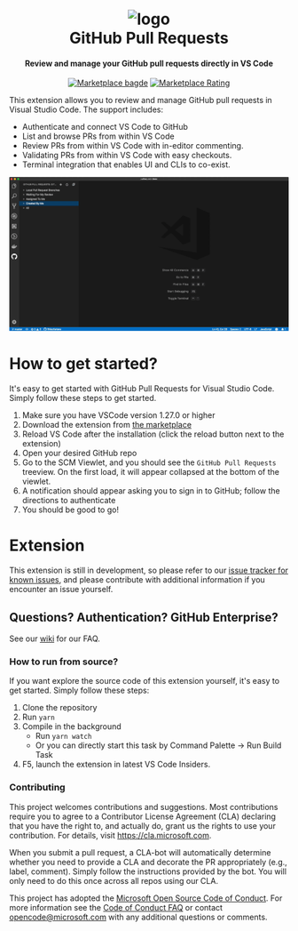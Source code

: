 <h1 align="center">
  <br>
    <img src="https://raw.githubusercontent.com/Microsoft/vscode-pull-request-github/master/resources/icons/github_logo.png" alt="logo" width="200">
  <br>
 GitHub Pull Requests
</h1>

<h4 align="center">Review and manage your GitHub pull requests directly in VS Code</h4>

<p align="center"><a href="https://marketplace.visualstudio.com/items?itemName=GitHub.vscode-pull-request-github"><img src="https://vsmarketplacebadge.apphb.com/version/GitHub.vscode-pull-request-github.svg?label=GitHub%20Pull%20Requests&colorB=196EC5" alt="Marketplace bagde"></a> <a href="https://marketplace.visualstudio.com/items?itemName=GitHub.vscode-pull-request-github#review-details"><img src="https://img.shields.io/vscode-marketplace/r/GitHub.vscode-pull-request-github.svg?label=Ratings&colorB=063063" alt="Marketplace Rating"></a></p>

This extension allows you to review and manage GitHub pull requests in Visual Studio Code. The support includes:
- Authenticate and connect VS Code to GitHub
- List and browse PRs from within VS Code
- Review PRs from within VS Code with in-editor commenting.
- Validating PRs from within VS Code with easy checkouts.
- Terminal integration that enables UI and CLIs to co-exist.

![Demo](https://github.com/Microsoft/vscode-pull-request-github/blob/master/.readme/demo.gif?raw=true)

# How to get started?
It's easy to get started with GitHub Pull Requests for Visual Studio Code. Simply follow these steps to get started.

1. Make sure you have VSCode version 1.27.0 or higher
1. Download the extension from [the marketplace](https://aka.ms/vscodepr-download)
1. Reload VS Code after the installation (click the reload button next to the extension)
1. Open your desired GitHub repo
1. Go to the SCM Viewlet, and you should see the `GitHub Pull Requests` treeview. On the first load, it will appear collapsed at the bottom of the viewlet.
1. A notification should appear asking you to sign in to GitHub; follow the directions to authenticate
1. You should be good to go!

# Extension
This extension is still in development, so please refer to our [issue tracker for known issues](https://github.com/Microsoft/vscode-pull-request-github/issues), and please contribute with additional information if you encounter an issue yourself.

## Questions? Authentication? GitHub Enterprise?

See our [wiki](https://github.com/Microsoft/vscode-pull-request-github/wiki) for our FAQ.

### How to run from source?
If you want explore the source code of this extension yourself, it's easy to get started. Simply follow these steps:

1. Clone the repository
2. Run `yarn`
3. Compile in the background
    - Run `yarn watch`
    - Or you can directly start this task by Command Palette -> Run Build Task
4. F5, launch the extension in latest VS Code Insiders.


### Contributing

This project welcomes contributions and suggestions.  Most contributions require you to agree to a
Contributor License Agreement (CLA) declaring that you have the right to, and actually do, grant us
the rights to use your contribution. For details, visit https://cla.microsoft.com.

When you submit a pull request, a CLA-bot will automatically determine whether you need to provide
a CLA and decorate the PR appropriately (e.g., label, comment). Simply follow the instructions
provided by the bot. You will only need to do this once across all repos using our CLA.

This project has adopted the [Microsoft Open Source Code of Conduct](https://opensource.microsoft.com/codeofconduct/).
For more information see the [Code of Conduct FAQ](https://opensource.microsoft.com/codeofconduct/faq/) or
contact [opencode@microsoft.com](https://github.com/Microsoft/vscode-pull-request-github/blob/master/mailto:opencode@microsoft.com) with any additional questions or comments.

